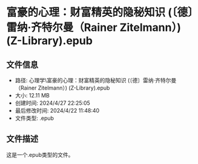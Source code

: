 ﻿# 富豪的心理：财富精英的隐秘知识 (〔德〕雷纳·齐特尔曼（Rainer Zitelmann）) (Z-Library).epub

## 文件信息
- 路径: 心理学\富豪的心理：财富精英的隐秘知识 (〔德〕雷纳·齐特尔曼（Rainer Zitelmann）) (Z-Library).epub
- 大小: 12.11 MB
- 创建时间: 2024/4/27 22:25:05
- 最后修改时间: 2024/4/22 11:48:40
- 文件类型: .epub

## 文件描述
这是一个.epub类型的文件。

